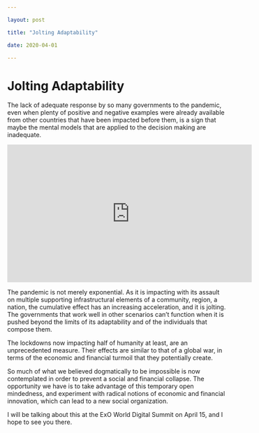 ```yaml
---

layout: post

title: "Jolting Adaptability"

date: 2020-04-01

---
```


# Jolting Adaptability

The lack of adequate response by so many governments to the pandemic, even when plenty of positive and negative examples were already available from other countries that have been impacted before them, is a sign that maybe the mental models that are applied to the decision making are inadequate.

<iframe width="560" height="315" src="https://www.youtube.com/embed/4SFkvTQeNKI" frameborder="0" allow="accelerometer; autoplay; clipboard-write; encrypted-media; gyroscope; picture-in-picture" allowfullscreen></iframe>

The pandemic is not merely exponential. As it is impacting with its assault on multiple supporting infrastructural elements of a community, region, a nation, the cumulative effect has an increasing acceleration, and it is jolting. The governments that work well in other scenarios can’t function when it is pushed beyond the limits of its adaptability and of the individuals that compose them.

The lockdowns now impacting half of humanity at least, are an unprecedented measure. Their effects are similar to that of a global war, in terms of the economic and financial turmoil that they potentially create.

So much of what we believed dogmatically to be impossible is now contemplated in order to prevent a social and financial collapse. The opportunity we have is to take advantage of this temporary open mindedness, and experiment with radical notions of economic and financial innovation, which can lead to a new social organization.

I will be talking about this at the ExO World Digital Summit on April 15, and I hope to see you there.
